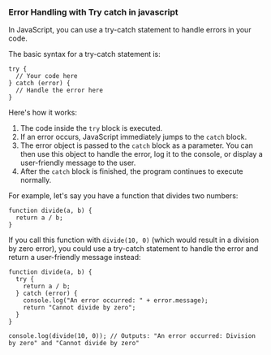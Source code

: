 ### Error Handling with Try catch in javascript
In JavaScript, you can use a try-catch statement to handle errors in your code. 

The basic syntax for a try-catch statement is:

```
try {
  // Your code here
} catch (error) {
  // Handle the error here
}
```

Here's how it works:

1. The code inside the `try` block is executed.
2. If an error occurs, JavaScript immediately jumps to the `catch` block.
3. The error object is passed to the `catch` block as a parameter. You can then use this object to handle the error, log it to the console, or display a user-friendly message to the user.
4. After the `catch` block is finished, the program continues to execute normally.

For example, let's say you have a function that divides two numbers:

```
function divide(a, b) {
  return a / b;
}
```

If you call this function with `divide(10, 0)` (which would result in a division by zero error), you could use a try-catch statement to handle the error and return a user-friendly message instead:

```
function divide(a, b) {
  try {
    return a / b;
  } catch (error) {
    console.log("An error occurred: " + error.message);
    return "Cannot divide by zero";
  }
}

console.log(divide(10, 0)); // Outputs: "An error occurred: Division by zero" and "Cannot divide by zero"
```
